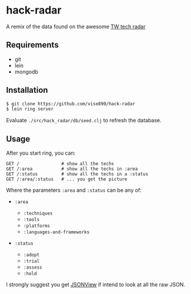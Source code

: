 # hack-radar
A remix of the data found on the awesome [TW tech radar](http://www.thoughtworks.com/radar)


## Requirements

- git
- lein
- mongodb


## Installation

```bash
$ git clone https://github.com/vise890/hack-radar
$ lein ring server
```
Evaluate `./src/hack_radar/db/seed.clj` to refresh the database.

## Usage
After you start ring, you can:
```
GET /                # show all the techs
GET /:area           # show all the techs in :area
GET /:status         # show all the techs in a :status
GET /:area/:status   # ... you get the picture
```
Where the parameters `:area` and `:status` can be any of:

- `:area`
  - `:techniques`
  - `:tools`
  - `:platforms`
  - `:languages-and-frameworks`

- `:status`
  - `:adopt`
  - `:trial`
  - `:assess`
  - `:hold`

I strongly suggest you get [JSONView](http://jsonview.com/) if intend to
look at all the raw JSON.
